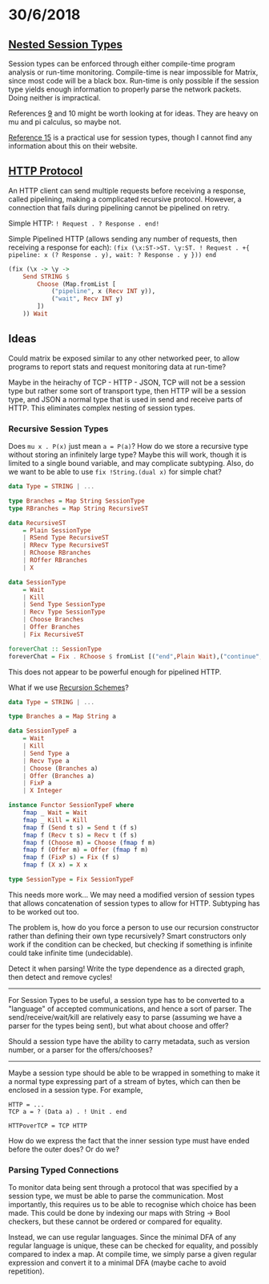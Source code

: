 # 30/6/2018

## [Nested Session Types](http://mrg.doc.ic.ac.uk/publications/nested-protocols-in-session-types/subsessioncam.pdf)

Session types can be enforced through either compile-time program analysis or run-time monitoring. Compile-time is near impossible for Matrix, since most code will be a black box. Run-time is only possible if the session type yields enough information to properly parse the network packets. Doing neither is impractical.

References [9](http://mrg.doc.ic.ac.uk/publications/dynamic-multirole-session-types/dynamic-multirole-session-types.pdf) and 10 might be worth looking at for ideas. They are heavy on mu and pi calculus, so maybe not.

[Reference 15](http://oceanleadership.org/) is a practical use for session types, though I cannot find any information about this on their website.

## [HTTP Protocol](https://tools.ietf.org/html/rfc2616)

An HTTP client can send multiple requests before receiving a response, called pipelining, making a complicated recursive protocol. However, a connection that fails during pipelining cannot be pipelined on retry.

Simple HTTP: `! Request . ? Response . end!`

Simple Pipelined HTTP (allows sending any number of requests, then receiving a response for each): `(fix (\x:ST->ST. \y:ST. ! Request . +{ pipeline: x (? Response . y), wait: ? Response . y })) end`

```Haskell
(fix (\x -> \y ->
    Send STRING $
        Choose (Map.fromList [
            ("pipeline", x (Recv INT y)),
            ("wait", Recv INT y)
        ])
    )) Wait
```

## Ideas

Could matrix be exposed similar to any other networked peer, to allow programs to report stats and request monitoring data at run-time?

Maybe in the heirachy of TCP - HTTP - JSON, TCP will not be a session type but rather some sort of transport type, then HTTP will be a session type, and JSON a normal type that is used in send and receive parts of HTTP. This eliminates complex nesting of session types.

### Recursive Session Types

Does `mu x . P(x)` just mean `a = P(a)`? How do we store a recursive type without storing an infinitely large type? Maybe this will work, though it is limited to a single bound variable, and may complicate subtyping. Also, do we want to be able to use `fix !String.(dual x)` for simple chat?

```Haskell
data Type = STRING | ...

type Branches = Map String SessionType
type RBranches = Map String RecursiveST

data RecursiveST
    = Plain SessionType
    | RSend Type RecursiveST
    | RRecv Type RecursiveST
    | RChoose RBranches
    | ROffer RBranches
    | X

data SessionType
    = Wait
    | Kill
    | Send Type SessionType
    | Recv Type SessionType
    | Choose Branches
    | Offer Branches
    | Fix RecursiveST

foreverChat :: SessionType
foreverChat = Fix . RChoose $ fromList [("end",Plain Wait),("continue",RSend STRING $ RRecv STRING X)]
```

This does not appear to be powerful enough for pipelined HTTP.

What if we use [Recursion Schemes](https://blog.sumtypeofway.com/an-introduction-to-recursion-schemes/)?

```Haskell
data Type = STRING | ...

type Branches a = Map String a

data SessionTypeF a
    = Wait
    | Kill
    | Send Type a
    | Recv Type a
    | Choose (Branches a)
    | Offer (Branches a)
    | FixP a
    | X Integer

instance Functor SessionTypeF where
    fmap _ Wait = Wait
    fmap _ Kill = Kill
    fmap f (Send t s) = Send t (f s)
    fmap f (Recv t s) = Recv t (f s)
    fmap f (Choose m) = Choose (fmap f m)
    fmap f (Offer m) = Offer (fmap f m)
    fmap f (FixP s) = Fix (f s)
    fmap f (X x) = X x

type SessionType = Fix SessionTypeF
```

This needs more work... We may need a modified version of session types that allows concatenation of session types to allow for HTTP. Subtyping has to be worked out too.

The problem is, how do you force a person to use our recursion constructor rather than defining their own type recursively? Smart constructors only work if the condition can be checked, but checking if something is infinite could take infinite time (undecidable).

Detect it when parsing! Write the type dependence as a directed graph, then detect and remove cycles!

------

For Session Types to be useful, a session type has to be converted to a "language" of accepted communications, and hence a sort of parser. The send/receive/wait/kill are relatively easy to parse (assuming we have a parser for the types being sent), but what about choose and offer?

Should a session type have the ability to carry metadata, such as version number, or a parser for the offers/chooses?

-----

Maybe a session type should be able to be wrapped in something to make it a normal type expressing part of a stream of bytes, which can then be enclosed in a session type. For example,

```
HTTP = ...
TCP a = ? (Data a) . ! Unit . end

HTTPoverTCP = TCP HTTP
```

How do we express the fact that the inner session type must have ended before the outer does? Or do we?

### Parsing Typed Connections

To monitor data being sent through a protocol that was specified by a session type, we must be able to parse the communication. Most importantly, this requires us to be able to recognise which choice has been made. This could be done by indexing our maps with String -> Bool checkers, but these cannot be ordered or compared for equality.

Instead, we can use regular languages. Since the minimal DFA of any regular language is unique, these can be checked for equality, and possibly compared to index a map. At compile time, we simply parse a given regular expression and convert it to a minimal DFA (maybe cache to avoid repetition).

